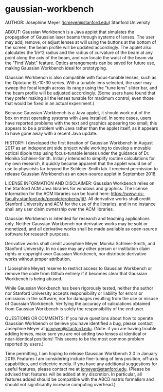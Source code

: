 # gaussian-workbench

AUTHOR:
Josephine Meyer (jcmeyer@stanford.edu)
Stanford University

ABOUT:
Gaussian Workbench is a Java applet that simulates the propagation of Gaussian laser beams through systems of lenses. The user may add, remove, or adjust lenses at will using the buttons at the bottom of the screen; the beam profile will be updated accordingly. The applet also calculates the 1/e^2 radius and the radius of curvature of the beam at any point along the axis of the beam, and can locate the waist of the beam via the "Find Waist" feature. Optics arrangements can be saved for future use, making Gaussian Workbench ideal for prototyping.

Gaussian Workbench is also compatible with focus-tunable lenses, such as the Optotune EL-10-30 series. With a tunable lens selected, the user may sweep the focal length across its range using the "tune lens" slider bar, and the beam profile will be adjusted accordingly. (Some users have found that they prefer making all the lenses tunable for maximum control, even those that would be fixed in an actual experiment.)

Because Gaussian Workbench is a Java applet, it should work out of the box on most operating systems with Java installed. In some cases, users have reported problems with the text and graphics appearing too small; this appears to be a problem with Java rather than the applet itself, as it appears to have gone away with a recent Java update.

HISTORY:
I developed the first iteration of Gaussian Workbench in August 2017 as an independent side project while working to develop a movable optical dipole trap using focus-tunable lenses under the guidance of Dr. Monika Schleier-Smith. Initially intended to simplify routine calculations for my own research, it quickly became apparent that the applet would be of use to physicists far beyond the Schleier-Smith lab. I received permission to release Gaussian Workbench as an open-source applet in September 2018.

LICENSE INFORMATION AND DISCLAIMER:
Gaussian Workbench relies on the Stanford ACM Java libraries for windows and graphics. The license information for the ACM libraries can be found here: https://www-cs-faculty.stanford.edu/people/eroberts/jtf/. All derivative works shall credit Stanford University and ACM for the use of the libraries, and in no instance shall any user claim ownership over the ACM libraries.

Gaussian Workbench is intended for research and teaching applications only. Neither Gaussian Workbench nor derivative works may be sold or monetized, and all derivative works shall be made available as open-source software for research purposes.

Derivative works shall credit Josephine Meyer, Monika Schleier-Smith, and Stanford University. In no case may any other person or institution claim rights or copyright over Gaussian Workbench, nor distribute derivative works without proper attribution.

I (Josephine Meyer) reserve to restrict access to Gaussian Workbench or remove the code from Github entirely if it becomes clear that Gaussian Workbench is being abused.

While Gaussian Workbench has been rigorously tested, neither the author nor Stanford University accepts responsibility or liability for errors or omissions in the software, nor for damages resulting from the use or misuse of Gaussian Workbench. Verifying the accuracy of calculations obtained from Gaussian Workbench is solely the responsibility of the end user.

QUESTIONS OR COMMENTS:
If you have questions about how to operate Gaussian Workbench or believe you have identified a bug, please contact Josephine Meyer at jcmeyer@stanford.edu. (Note: if you are having trouble adding lenses, make sure you are not adding two lenses at identical or near-identical positions! This seems to be the most common problem reported by users.)

Time permitting, I am hoping to release Gaussian Workbench 2.0 in January 2019. Features I am considering include fine-tuning of lens position, off-axis capabilities, and dielectric media. If you have any additional suggestions for useful features, please contact me at jcmeyer@stanford.edu. (Please be advised that features will be added at my discretion. In particular, all features added should be compatible with the ABCD matrix formalism and should not significantly increase computing overhead.)






